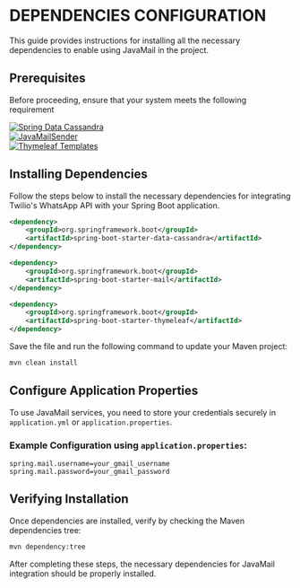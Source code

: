 # DEPENDENCIES CONFIGURATION

This guide provides instructions for installing all the necessary dependencies to enable using JavaMail in the project.

## Prerequisites

Before proceeding, ensure that your system meets the following requirement

[![Spring Data Cassandra](https://img.shields.io/badge/Spring%20Data%20Cassandra-Supported-green.svg?logo=spring)](https://spring.io/projects/spring-data-cassandra) <br>
[![JavaMailSender](https://img.shields.io/badge/JavaMailSender-Supported-orange.svg?logo=maildotru)](https://javaee.github.io/javamail/)  <br>
[![Thymeleaf Templates](https://img.shields.io/badge/Thymeleaf%20Templates-Supported-yellow.svg?logo=thymeleaf)](https://www.thymeleaf.org/)  

## Installing Dependencies

Follow the steps below to install the necessary dependencies for integrating Twilio's WhatsApp API with your Spring Boot application.

```xml
<dependency>
    <groupId>org.springframework.boot</groupId>
    <artifactId>spring-boot-starter-data-cassandra</artifactId>
</dependency>

<dependency>
	<groupId>org.springframework.boot</groupId>
	<artifactId>spring-boot-starter-mail</artifactId>
</dependency>

<dependency>
	<groupId>org.springframework.boot</groupId>
	<artifactId>spring-boot-starter-thymeleaf</artifactId>
</dependency>
```

Save the file and run the following command to update your Maven project:

```sh
mvn clean install
```

## Configure Application Properties

To use JavaMail services, you need to store your credentials securely in `application.yml` or `application.properties`.

### Example Configuration using `application.properties`:

```properties
spring.mail.username=your_gmail_username
spring.mail.password=your_gmail_password
```

## Verifying Installation

Once dependencies are installed, verify by checking the Maven dependencies tree:

```sh
mvn dependency:tree
```


After completing these steps, the necessary dependencies for JavaMail integration should be properly installed.